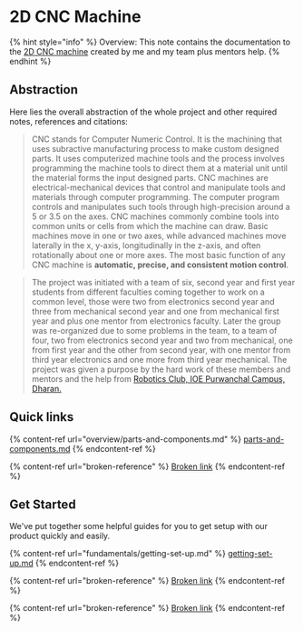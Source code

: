 # 2D CNC Machine

{% hint style="info" %}
Overview: This note contains the documentation to the [2D CNC machine](./) created by me and my team plus mentors help.&#x20;
{% endhint %}

## Abstraction

Here lies the overall abstraction of the whole project and other required notes, references and citations:

> CNC stands for Computer Numeric Control. It is the machining that uses subractive manufacturing process to make custom designed parts. It uses computerized machine tools and the process involves programming the machine tools to direct them at a material unit until the material forms the input designed parts.  CNC machines are electrical-mechanical devices that control and manipulate tools and materials through computer programming. The computer program controls and manipulates such tools through high-precision around a 5 or 3.5 on the axes. CNC machines commonly combine tools into common units or cells from which the machine can draw. Basic machines move in one or two axes, while advanced machines move laterally in the x, y-axis, longitudinally in the z-axis, and often rotationally about one or more axes. The most basic function of any CNC machine is **automatic, precise, and consistent motion control**.

> The project was initiated with a team of six, second year and first year students from different faculties coming together to work on a common level, those were two from electronics second year and three from mechanical second year and one from mechanical first year and plus one mentor from electronics faculty. Later the group was re-organized due to some problems in the team, to a team of four, two from electronics second year and two from mechanical, one from first year and the other from second year, with one mentor from third year electronics and one more from third year mechanical. The project was given a purpose by the hard work of these members and mentors and the help from [Robotics Club, IOE Purwanchal Campus, Dharan.](https://maps.app.goo.gl/1zxnQARuhcLXbbhD6)



## Quick links

{% content-ref url="overview/parts-and-components.md" %}
[parts-and-components.md](overview/parts-and-components.md)
{% endcontent-ref %}

{% content-ref url="broken-reference" %}
[Broken link](broken-reference)
{% endcontent-ref %}

## Get Started

We've put together some helpful guides for you to get setup with our product quickly and easily.

{% content-ref url="fundamentals/getting-set-up.md" %}
[getting-set-up.md](fundamentals/getting-set-up.md)
{% endcontent-ref %}

{% content-ref url="broken-reference" %}
[Broken link](broken-reference)
{% endcontent-ref %}

{% content-ref url="broken-reference" %}
[Broken link](broken-reference)
{% endcontent-ref %}
